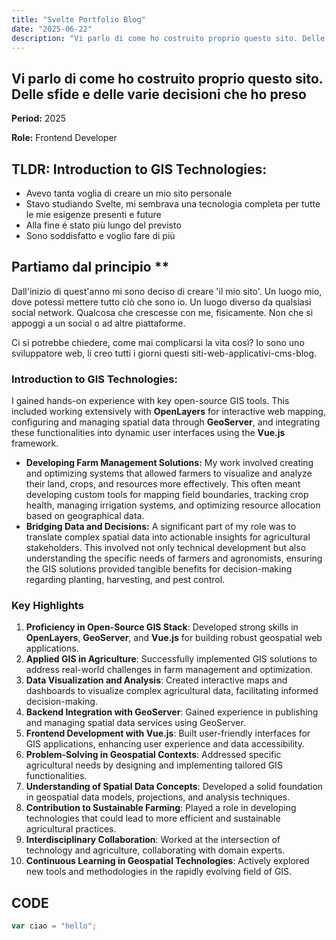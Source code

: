 ```yaml
---
title: "Svelte Portfolio Blog"
date: "2025-06-22"
description: "Vi parlo di come ho costruito proprio questo sito. Delle sfide e delle varie decisioni che ho preso"
---
```


## **Vi parlo di come ho costruito proprio questo sito. Delle sfide e delle varie decisioni che ho preso**

**Period:** 2025

**Role:** Frontend Developer

## TLDR: **Introduction to GIS Technologies:** 

- Avevo tanta voglia di creare un mio sito personale
- Stavo studiando Svelte, mi sembrava una tecnologia completa per tutte le mie esigenze presenti e future
- Alla fine é stato più lungo del previsto
- Sono soddisfatto e voglio fare di più

## Partiamo dal principio ** 
Dall'inizio di quest'anno mi sono deciso di creare 'il mio sito'. Un luogo mio, dove potessi mettere tutto ciò che sono io. Un luogo diverso da qualsiasi social network. Qualcosa che crescesse con me, fisicamente. Non che si appoggi a un social o ad altre piattaforme. 

Ci si potrebbe chiedere, come mai complicarsi la vita così? 
Io sono uno sviluppatore web, li creo tutti i giorni questi siti-web-applicativi-cms-blog. 

### **Introduction to GIS Technologies:** 

I gained hands-on experience with key open-source GIS tools. This included working extensively with **OpenLayers** for interactive web mapping, configuring and managing spatial data through **GeoServer**, and integrating these functionalities into dynamic user interfaces using the **Vue.js** framework.
-   **Developing Farm Management Solutions:** My work involved creating and optimizing systems that allowed farmers to visualize and analyze their land, crops, and resources more effectively. This often meant developing custom tools for mapping field boundaries, tracking crop health, managing irrigation systems, and optimizing resource allocation based on geographical data.
-   **Bridging Data and Decisions:** A significant part of my role was to translate complex spatial data into actionable insights for agricultural stakeholders. This involved not only technical development but also understanding the specific needs of farmers and agronomists, ensuring the GIS solutions provided tangible benefits for decision-making regarding planting, harvesting, and pest control.

### Key Highlights

1.  **Proficiency in Open-Source GIS Stack**: Developed strong skills in **OpenLayers**, **GeoServer**, and **Vue.js** for building robust geospatial web applications.
2.  **Applied GIS in Agriculture**: Successfully implemented GIS solutions to address real-world challenges in farm management and optimization.
3.  **Data Visualization and Analysis**: Created interactive maps and dashboards to visualize complex agricultural data, facilitating informed decision-making.
4.  **Backend Integration with GeoServer**: Gained experience in publishing and managing spatial data services using GeoServer.
5.  **Frontend Development with Vue.js**: Built user-friendly interfaces for GIS applications, enhancing user experience and data accessibility.
6.  **Problem-Solving in Geospatial Contexts**: Addressed specific agricultural needs by designing and implementing tailored GIS functionalities.
7.  **Understanding of Spatial Data Concepts**: Developed a solid foundation in geospatial data models, projections, and analysis techniques.
8.  **Contribution to Sustainable Farming**: Played a role in developing technologies that could lead to more efficient and sustainable agricultural practices.
9.  **Interdisciplinary Collaboration**: Worked at the intersection of technology and agriculture, collaborating with domain experts.
10. **Continuous Learning in Geospatial Technologies**: Actively explored new tools and methodologies in the rapidly evolving field of GIS.



## CODE

``` js
var ciao = "hello";
```